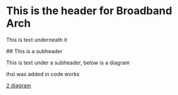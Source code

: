 # This is the header for Broadband Arch

This is text underneath it

## This is a subheader

This is text under a subheader, below is a diagram

thsi was added in code works

[2 diagram](./diagram.png)
